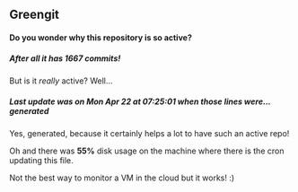 ## Greengit

#### Do you wonder why this repository is so active?

##### After all it has 1667 commits!

But is it *really* active? Well...

##### Last update was on Mon Apr 22 at 07:25:01 when those lines were... generated

Yes, generated, because it certainly helps a lot to have such an active repo!

Oh and there was **55%** disk usage on the machine
where there is the cron updating this file.

Not the best way to monitor a VM in the cloud but it works! :)
